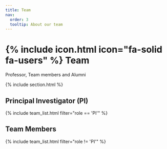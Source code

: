 ```yaml
---
title: Team
nav:
  order: 3
  tooltip: About our team
---
```


# {% include icon.html icon="fa-solid fa-users" %} Team

Professor, Team members and Alumni

{% include section.html %}

## Principal Investigator (PI)
{% include team_list.html filter="role == 'PI'" %}

## Team Members
{% include team_list.html filter="role != 'PI'" %}
